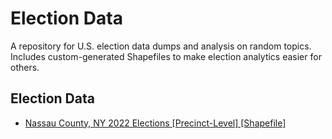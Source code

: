 # Election Data
A repository for U.S. election data dumps and analysis on random topics. Includes custom-generated Shapefiles to make election analytics easier for others.

## Election Data
*  [Nassau County, NY 2022 Elections [Precinct-Level] [Shapefile]](https://github.com/scepstein/Election-Data/tree/main/Nassau%20County%2C%20NY%20'22)
